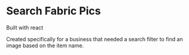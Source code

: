 # Search Fabric Pics

Built with react

Created specifically for a business that needed a search filter to find an image based on the item name.
